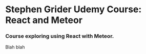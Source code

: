 <h1> Stephen Grider Udemy Course: React and Meteor </h1>

<h3> Course exploring using React with Meteor. </h3>

Blah blah